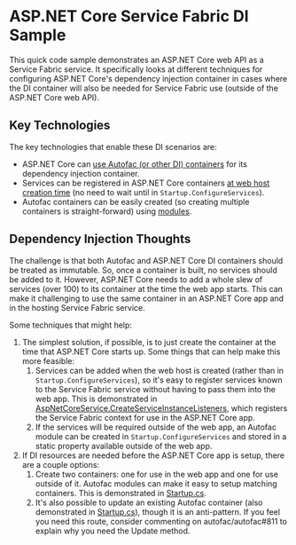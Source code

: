 ASP.NET Core Service Fabric DI Sample
=====================================

This quick code sample demonstrates an ASP.NET Core web API as a Service Fabric service. It specifically looks at different techniques for configuring ASP.NET Core's dependency injection container in cases where the DI container will also be needed for Service Fabric use (outside of the ASP.NET Core web API).

Key Technologies
----------------

The key technologies that enable these DI scenarios are:

* ASP.NET Core can [use Autofac (or other DI) containers](https://docs.microsoft.com/en-us/aspnet/core/fundamentals/dependency-injection#replacing-the-default-services-container) for its dependency injection container.
* Services can be registered in ASP.NET Core containers [at web host creation time](https://docs.microsoft.com/en-us/aspnet/core/api/microsoft.aspnetcore.hosting.webhostbuilder#Microsoft_AspNetCore_Hosting_WebHostBuilder_ConfigureServices_System_Action_Microsoft_Extensions_DependencyInjection_IServiceCollection__) (no need to wait until in `Startup.ConfigureServices`).
* Autofac containers can be easily created (so creating multiple containers is straight-forward) using [modules](http://docs.autofac.org/en/latest/configuration/modules.html). 

Dependency Injection Thoughts
-----------------------------

The challenge is that both Autofac and ASP.NET Core DI containers should be treated as immutable. So, once a container is built, no services should be added to it. However, ASP.NET Core needs to add a whole slew of services (over 100) to its container at the time the web app starts. This can make it challenging to use the same container in an ASP.NET Core app and in the hosting Service Fabric service.

Some techniques that might help:

1. The simplest solution, if possible, is to just create the container at the time that ASP.NET Core starts up. Some things that can help make this more feasible:
	1. Services can be added when the web host is created (rather than in `Startup.ConfigureServices`), so it's easy to register services known to the Service Fabric service without having to pass them into the web app. This is demonstrated in [AspNetCoreService.CreateServiceInstanceListeners](./AspNetCoreService/AspNetCoreService.cs), which registers the Service Fabric context for use in the ASP.NET Core app.
	2. If the services will be required outside of the web app, an Autofac module can be created in `Startup.ConfigureServices` and stored in a static property available outside of the web app.
2. If DI resources are needed before the ASP.NET Core app is setup, there are a couple options:
	1. Create two containers: one for use in the web app and one for use outside of it. Autofac modules can make it easy to setup matching containers. This is demonstrated in [Startup.cs](AspNetCoreService/Startup.cs#L53).
	2. It's also possible to update an existing Autofac container (also demonstrated in [Startup.cs](./AspNetCoreService/Startup.cs#L48)), though it is an anti-pattern. If you feel you need this route, consider commenting on autofac/autofac#811 to explain why you need the Update method.